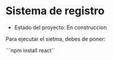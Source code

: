 <h1> Sistema de registro</h1>

- Estado del proyecto: En construccion

Para ejecutar el sietma, debes de poner:

´´´npm install react´´
